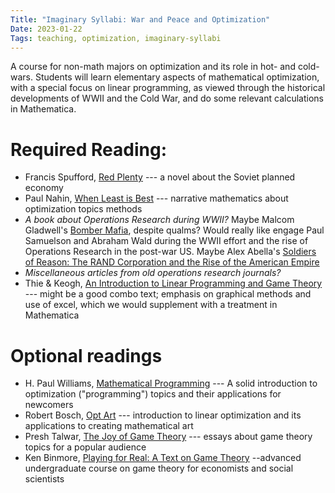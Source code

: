 ```yaml
---
Title: "Imaginary Syllabi: War and Peace and Optimization"
Date: 2023-01-22
Tags: teaching, optimization, imaginary-syllabi
---
```


A course for non-math majors on optimization and its role in hot- and cold-wars.  Students will learn  elementary aspects of mathematical optimization, with a special focus on linear programming, as viewed through the historical developments of WWII and the Cold War,  and do some relevant calculations in Mathematica. 

# Required Reading:

* Francis Spufford, [Red Plenty](https://amzn.to/3D5TT6z) --- a novel about the Soviet planned economy
* Paul Nahin, [When Least is Best](https://amzn.to/3Wn0ctq) --- narrative mathematics about optimization topics methods
* *A book about Operations Research during WWII?*  Maybe Malcom Gladwell's [Bomber Mafia](https://amzn.to/3kwvGjt), despite qualms? Would really like engage Paul Samuelson and Abraham Wald during the WWII effort and the rise of Operations Research in the post-war US. Maybe Alex Abella's [Soldiers of Reason: The RAND Corporation and the Rise of the American Empire](https://amzn.to/3wkcrfw)
* *Miscellaneous articles from old operations research journals?*
* Thie & Keogh, [An Introduction to Linear Programming and Game Theory](https://amzn.to/3DtZ8NV) --- might be a good combo text; emphasis on graphical methods and use of excel, which we would supplement with a treatment in Mathematica


# Optional readings

* H. Paul Williams, [Mathematical Programming](https://amzn.to/3kAek5m) ---  A solid introduction to optimization ("programming") topics and their applications for newcomers
* Robert Bosch, [Opt Art](https://amzn.to/3HkB4PJ) --- introduction to linear optimization and its applications to creating mathematical art
* Presh Talwar, [The Joy of Game Theory](https://amzn.to/3ZXPFrt) --- essays about game theory topics for a popular audience
* Ken Binmore, [Playing for Real: A Text on Game Theory](https://amzn.to/3iXl7Wk) --advanced undergraduate course on game theory for economists and social scientists

